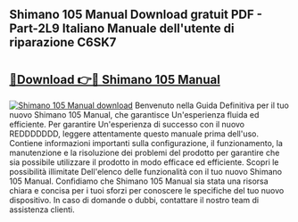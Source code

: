 ## Shimano 105 Manual Download gratuit PDF - Part-2L9 Italiano Manuale dell'utente di riparazione C6SK7

# <h2><a href="http://dfftpi.blite.top/?on=Shimano+105+Manual">🔗Download 👉🔴 Shimano 105 Manual</a></h2>

[![Shimano 105 Manual download](https://i.imgur.com/lujVjoI.png)](http://dfftpi.blite.top/?on=Shimano+105+Manual)
Benvenuto nella Guida Definitiva per il tuo nuovo Shimano 105 Manual, che garantisce Un'esperienza fluida ed efficiente. Per garantire Un'esperienza di successo con il nuovo REDDDDDDD, leggere attentamente questo manuale prima dell'uso. Contiene informazioni importanti sulla configurazione, il funzionamento, la manutenzione e la risoluzione dei problemi del prodotto per garantire che sia possibile utilizzare il prodotto in modo efficace ed efficiente. Scopri le possibilità illimitate Dell'elenco delle funzionalità con il tuo nuovo Shimano 105 Manual. Confidiamo che Shimano 105 Manual sia stata una risorsa chiara e concisa per i tuoi sforzi per conoscere le specifiche del tuo nuovo dispositivo. In caso di domande o dubbi, contattare il nostro team di assistenza clienti.
